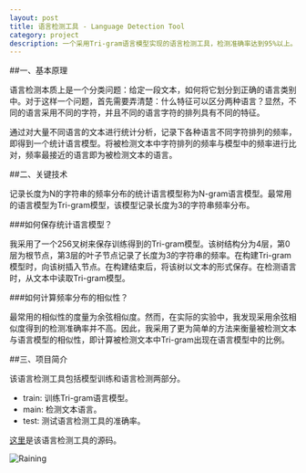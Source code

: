 ```yaml
---
layout: post
title: 语言检测工具 - Language Detection Tool
category: project
description: 一个采用Tri-gram语言模型实现的语言检测工具，检测准确率达到95%以上。
---
```


##一、基本原理

语言检测本质上是一个分类问题：给定一段文本，如何将它划分到正确的语言类别中。对于这样一个问题，首先需要弄清楚：什么特征可以区分两种语言？显然，不同的语言采用不同的字符，并且不同的语言字符的排列具有不同的特征。

通过对大量不同语言的文本进行统计分析，记录下各种语言不同字符排列的频率，即得到一个统计语言模型。将被检测文本中字符排列的频率与模型中的频率进行比对，频率最接近的语言即为被检测文本的语言。

##二、关键技术

记录长度为N的字符串的频率分布的统计语言模型称为N-gram语言模型。最常用的语言模型为Tri-gram模型，该模型记录长度为3的字符串频率分布。

###如何保存统计语言模型？

我采用了一个256叉树来保存训练得到的Tri-gram模型。该树结构分为4层，第0层为根节点，第3层的叶子节点记录了长度为3的字符串的频率。在构建Tri-gram模型时，向该树插入节点。在构建结束后，将该树以文本的形式保存。在检测语言时，从文本中读取Tri-gram模型。

###如何计算频率分布的相似性？

最常用的相似性的度量为余弦相似度。然而，在实际的实验中，我发现采用余弦相似度得到的检测准确率并不高。因此，我采用了更为简单的方法来衡量被检测文本与语言模型的相似性，即计算被检测文本中Tri-gram出现在语言模型中的比例。

##三、项目简介

该语言检测工具包括模型训练和语言检测两部分。

* train: 训练Tri-gram语言模型。
* main: 检测文本语言。
* test: 测试语言检测工具的准确率。

[这里][1]是该语言检测工具的源码。

![Raining](/images/rainingchrome/rain.jpg)

[1]:    https://github.com/cheng-quan/Language-Detector

